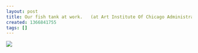 ```yaml
---
layout: post
title: Our fish tank at work.   (at Art Institute Of Chicago Administrative Offices)
created: 1366841755
tags: []
---
```

![](http://25.media.tumblr.com/da0b87eaae9391d25ed22d56ffe2b5a6/tumblr_mls5ujHiu51rsr8w3o1_500.jpg)


